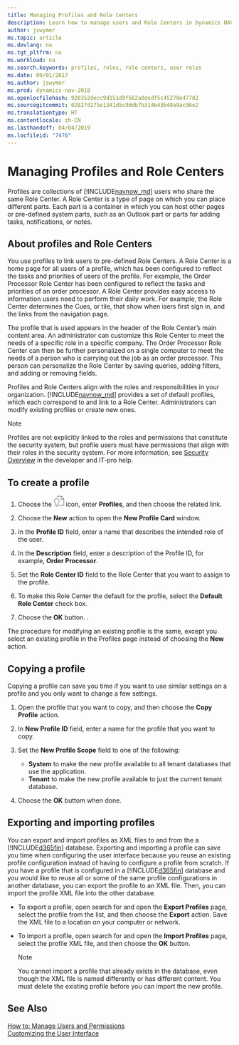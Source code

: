 ```yaml
---
title: Managing Profiles and Role Centers
description: Learn how to manage users and Role Centers in Dynamics NAV.
author: jswymer
ms.topic: article
ms.devlang: na
ms.tgt_pltfrm: na
ms.workload: na
ms.search.keywords: profiles, roles, role centers, user roles
ms.date: 09/01/2017
ms.author: jswymer
ms.prod: dynamics-nav-2018
ms.openlocfilehash: 920352decc9d151d9f562a0dedf5c45270e47782
ms.sourcegitcommit: 02827d275e1341d5c9ddb7b314b43b48a9ac96e2
ms.translationtype: HT
ms.contentlocale: zh-CN
ms.lasthandoff: 04/04/2019
ms.locfileid: "7476"
---
```

# <a name="managing-profiles-and-role-centers"></a>Managing Profiles and Role Centers
Profiles are collections of [!INCLUDE[navnow_md](includes/navnow_md.md)] users who share the same Role Center. A Role Center is a type of page on which you can place different parts. Each part is a container in which you can host other pages or pre-defined system parts, such as an Outlook part or parts for adding tasks, notifications, or notes.  

## <a name="about-profiles-and-role-centers"></a>About profiles and Role Centers
You use profiles to link users to pre-defined Role Centers. A Role Center is a home page for all users of a profile, which has been configured to reflect the tasks and priorities of users of the profile. For example, the Order Processor Role Center has been configured to reflect the tasks and priorities of an order processor. A Role Center provides easy access to information users need to perform their daily work. For example, the Role Center determines the Cues, or tile, that show when isers first sign in, and the links from the navigation page.

The profile that is used appears in the header of the Role Center’s main content area. An administrator can customize this Role Center to meet the needs of a specific role in a specific company. The Order Processor Role Center can then be further personalized on a single computer to meet the needs of a person who is carrying out the job as an order processor. This person can personalize the Role Center by saving queries, adding filters, and adding or removing fields.

Profiles and Role Centers align with the roles and responsibilities in your organization. [!INCLUDE[navnow_md](includes/navnow_md.md)] provides a set of default profiles, which each correspond to and link to a Role Center. Administrators can modify existing profiles or create new ones.

> [!NOTE]  
>  Profiles are not explicitly linked to the roles and permissions that constitute the security system, but profile users must have permissions that align with their roles in the security system. For more information, see [Security Overview](/dynamics-nav/Security-Overview) in the developer and IT-pro help.

## <a name="to-create-a-profile"></a>To create a profile
1.  Choose the ![Search for Page or Report](media/ui-search/search_small.png "Search for Page or Report icon") icon, enter **Profiles**, and then choose the related link.  

2.  Choose the **New** action to open the **New Profile Card** window.  

3.  In the **Profile ID** field, enter a name that describes the intended role of the user.  

4.  In the **Description** field, enter a description of the Profile ID, for example, **Order Processor**.  

5.  Set the **Role Center ID** field to the Role Center that you want to assign to the profile.  

6.  To make this Role Center the default for the profile, select the **Default Role Center** check box.  

7.  Choose the **OK** button. .  

The procedure for modifying an existing profile is the same, except you select an existing profile in the Profiles page instead of choosing the **New** action.  


## <a name="copying-a-profile"></a>Copying a profile
Copying a profile can save you time if you want to use similar settings on a profile and you only want to change a few settings.

1.  Open the profile that you want to copy, and then choose the **Copy Profile** action.

2.  In **New Profile ID** field, enter a name for the profile that you want to copy.

3.  Set the **New Profile Scope** field to one of the following:

    - **System** to make the new profile available to all tenant databases that use the application.
    - **Tenant** to make the new profile available to just the current tenant database.
4. Choose the **OK** buttom when done.

## <a name="ExportImportProfile"></a>Exporting and importing profiles

You can export and import profiles as XML files to and from the a [!INCLUDE[d365fin](includes/d365fin_md.md)] database. Exporting and importing a profile can save you time when configuring the user interface because you reuse an existing profile configuration instead of having to configure a profile from scratch. If you have a profile that is configured in a [!INCLUDE[d365fin](includes/d365fin_md.md)] database and you would like to reuse all or some of the same profile configurations in another database, you can export the profile to an XML file. Then, you can import the profile XML file into the other database.

-   To export a profile, open search for and open the **Export Profiles** page, select the profile from the list, and then choose the **Export** action. Save the XML file to a location on your computer or network.

-   To import a profile, open search for and open the **Import Profiles** page, select the profile XML file, and then choose the **OK** button.

    > [!NOTE]  
    >  You cannot import a profile that already exists in the database, even though the XML file is named differently or has different content. You must delete the existing profile before you can import the new profile.



## <a name="see-also"></a>See Also  
[How to: Manage Users and Permissions](ui-how-users-permissions.md)  
[Customizing the User Interface](ui-customizing-overview.md)   
<!--[Security Overview](../Security%20Overview.md)-->
